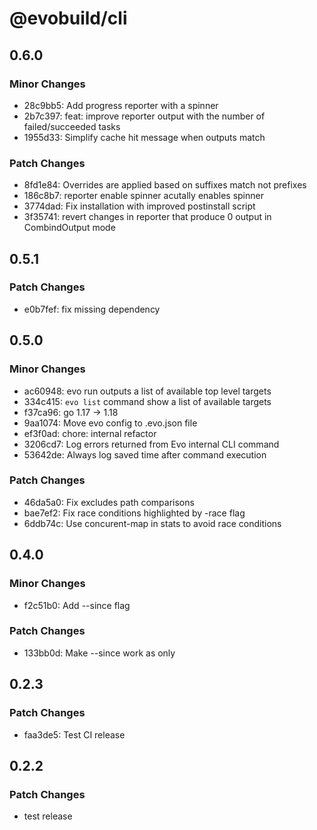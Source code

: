 # @evobuild/cli

## 0.6.0

### Minor Changes

- 28c9bb5: Add progress reporter with a spinner
- 2b7c397: feat: improve reporter output with the number of failed/succeeded tasks
- 1955d33: Simplify cache hit message when outputs match

### Patch Changes

- 8fd1e84: Overrides are applied based on suffixes match not prefixes
- 186c8b7: reporter enable spinner acutally enables spinner
- 3774dad: Fix installation with improved postinstall script
- 3f35741: revert changes in reporter that produce 0 output in CombindOutput mode

## 0.5.1

### Patch Changes

- e0b7fef: fix missing dependency

## 0.5.0

### Minor Changes

- ac60948: evo run outputs a list of available top level targets
- 334c415: `evo list` command show a list of available targets
- f37ca96: go 1.17 -> 1.18
- 9aa1074: Move evo config to .evo.json file
- ef3f0ad: chore: internal refactor
- 3206cd7: Log errors returned from Evo internal CLI command
- 53642de: Always log saved time after command execution

### Patch Changes

- 46da5a0: Fix excludes path comparisons
- bae7ef2: Fix race conditions highlighted by -race flag
- 6ddb74c: Use concurent-map in stats to avoid race conditions

## 0.4.0

### Minor Changes

- f2c51b0: Add --since flag

### Patch Changes

- 133bb0d: Make --since work as only

## 0.2.3

### Patch Changes

- faa3de5: Test CI release

## 0.2.2

### Patch Changes

- test release
